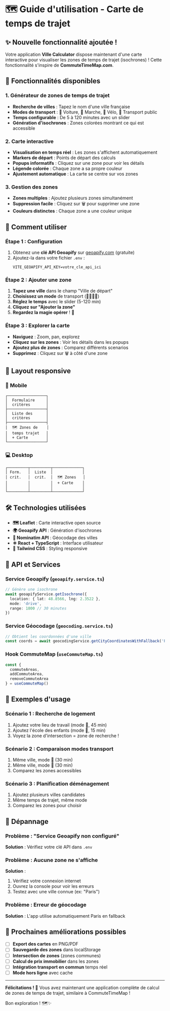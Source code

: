 # 🗺️ Guide d'utilisation - Carte de temps de trajet

## ✨ Nouvelle fonctionnalité ajoutée !

Votre application **Ville Calculator** dispose maintenant d'une carte interactive pour visualiser les zones de temps de trajet (isochrones) ! Cette fonctionnalité s'inspire de **CommuteTimeMap.com**.

## 🎯 Fonctionnalités disponibles

### 1. **Générateur de zones de temps de trajet**
- **Recherche de villes** : Tapez le nom d'une ville française
- **Modes de transport** : 🚗 Voiture, 🚶 Marche, 🚴 Vélo, 🚌 Transport public  
- **Temps configurable** : De 5 à 120 minutes avec un slider
- **Génération d'isochrones** : Zones colorées montrant ce qui est accessible

### 2. **Carte interactive**
- **Visualisation en temps réel** : Les zones s'affichent automatiquement
- **Markers de départ** : Points de départ des calculs
- **Popups informatifs** : Cliquez sur une zone pour voir les détails
- **Légende colorée** : Chaque zone a sa propre couleur
- **Ajustement automatique** : La carte se centre sur vos zones

### 3. **Gestion des zones**
- **Zones multiples** : Ajoutez plusieurs zones simultanément
- **Suppression facile** : Cliquez sur 🗑️ pour supprimer une zone
- **Couleurs distinctes** : Chaque zone a une couleur unique

## 🚀 Comment utiliser

### Étape 1 : Configuration
1. Obtenez une **clé API Geoapify** sur [geoapify.com](https://geoapify.com) (gratuite)
2. Ajoutez-la dans votre fichier `.env` :
   ```env
   VITE_GEOAPIFY_API_KEY=votre_cle_api_ici
   ```

### Étape 2 : Ajouter une zone
1. **Tapez une ville** dans le champ "Ville de départ"
2. **Choisissez un mode** de transport (🚗🚶🚴🚌)
3. **Réglez le temps** avec le slider (5-120 min)
4. **Cliquez sur "Ajouter la zone"**
5. **Regardez la magie opérer** ! 🎉

### Étape 3 : Explorer la carte
- **Naviguez** : Zoom, pan, explorez
- **Cliquez sur les zones** : Voir les détails dans les popups
- **Ajoutez plus de zones** : Comparez différents scenarios
- **Supprimez** : Cliquez sur 🗑️ à côté d'une zone

## 🎨 Layout responsive

### 📱 **Mobile** 
```
┌─────────────────┐
│  Formulaire     │
│  critères       │
├─────────────────┤
│  Liste des      │
│  critères       │  
├─────────────────┤
│  🗺️ Zones de    │
│  temps trajet   │
│  + Carte        │
└─────────────────┘
```

### 💻 **Desktop**
```
┌─────────┬─────────┬─────────────┐
│ Form.   │  Liste  │             │
│ crit.   │  crit.  │  🗺️ Zones   │
│         │         │  + Carte    │
│         │         │             │
└─────────┴─────────┴─────────────┘
```

## 🛠️ Technologies utilisées

- **🗺️ Leaflet** : Carte interactive open source
- **🌍 Geoapify API** : Génération d'isochrones
- **📍 Nominatim API** : Géocodage des villes
- **⚛️ React + TypeScript** : Interface utilisateur
- **🎨 Tailwind CSS** : Styling responsive

## 🔧 API et Services

### Service Geoapify (`geoapify.service.ts`)
```typescript
// Génère une isochrone
await geoapifyService.getIsochrone({
  location: { lat: 48.8566, lng: 2.3522 },
  mode: 'drive',
  range: 1800 // 30 minutes
})
```

### Service Géocodage (`geocoding.service.ts`)
```typescript
// Obtient les coordonnées d'une ville
const coords = await geocodingService.getCityCoordinatesWithFallback('Paris')
```

### Hook CommuteMap (`useCommuteMap.ts`)
```typescript
const { 
  commuteAreas, 
  addCommuteArea, 
  removeCommuteArea 
} = useCommuteMap()
```

## 🎯 Exemples d'usage

### Scénario 1 : Recherche de logement
1. Ajoutez votre lieu de travail (mode 🚗, 45 min)
2. Ajoutez l'école des enfants (mode 🚶, 15 min)  
3. Voyez la zone d'intersection = zone de recherche !

### Scénario 2 : Comparaison modes transport
1. Même ville, mode 🚗 (30 min)
2. Même ville, mode 🚌 (30 min)
3. Comparez les zones accessibles

### Scénario 3 : Planification déménagement
1. Ajoutez plusieurs villes candidates
2. Même temps de trajet, même mode
3. Comparez les zones pour choisir

## 🐛 Dépannage

### Problème : "Service Geoapify non configuré"
**Solution** : Vérifiez votre clé API dans `.env`

### Problème : Aucune zone ne s'affiche
**Solution** : 
1. Vérifiez votre connexion internet
2. Ouvrez la console pour voir les erreurs
3. Testez avec une ville connue (ex: "Paris")

### Problème : Erreur de géocodage
**Solution** : L'app utilise automatiquement Paris en fallback

## 🚀 Prochaines améliorations possibles

- [ ] **Export des cartes** en PNG/PDF
- [ ] **Sauvegarde des zones** dans localStorage  
- [ ] **Intersection de zones** (zones communes)
- [ ] **Calcul de prix immobilier** dans les zones
- [ ] **Intégration transport en commun** temps réel
- [ ] **Mode hors ligne** avec cache

---

**Félicitations ! 🎉** Vous avez maintenant une application complète de calcul de zones de temps de trajet, similaire à CommuteTimeMap ! 

Bon exploration ! 🗺️✨

